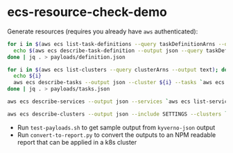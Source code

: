 # ecs-resource-check-demo

Generate resources (requires you already have `aws` authenticated):

```sh
for i in $(aws ecs list-task-definitions --query taskDefinitionArns --output text); do
  echo $(aws ecs describe-task-definition --output json --query taskDefinition --task-definition $i)
done | jq . > payloads/definition.json

for i in $(aws ecs list-clusters --query clusterArns --output text); do
  echo ${i}
  aws ecs describe-tasks --output json --cluster ${i} --tasks `aws ecs list-tasks --query taskArns --output text --cluster ${i}`
done | jq . > payloads/tasks.json

aws ecs describe-services --output json --services `aws ecs list-services --query serviceArns --output text` | jq . > payloads/services.json

aws ecs describe-clusters --output json --include SETTINGS --clusters `aws ecs list-clusters --query clusterArns --output text` | jq . > payloads/clusters.json
```

-  Run `test-payloads.sh` to get sample output from `kyverno-json` output
-  Run `convert-to-report.py` to convert the outputs to an NPM readable report that can be applied in a k8s cluster
